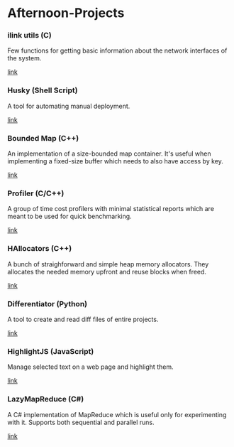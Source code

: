 # Afternoon-Projects

### ilink utils (C)
Few functions for getting basic information about the network interfaces of the system.

[link](https://github.com/kmehrunes/CNetworkUtil/tree/master/ilink)

### Husky (Shell Script)
A tool for automating manual deployment.

[link](https://github.com/kmehrunes/Husky)

### Bounded Map (C++)
An implementation of a size-bounded map container. It's useful when implementing a fixed-size buffer which needs to also have access by key.

[link](https://github.com/kmehrunes/BoundedMap)

### Profiler (C/C++)
A group of time cost profilers with minimal statistical reports which are meant to be used for quick benchmarking.

[link](https://github.com/kmehrunes/profiler)

### HAllocators (C++)
A bunch of straighforward and simple heap memory allocators. They allocates the needed memory upfront and reuse blocks when freed.

[link](https://github.com/kmehrunes/HAllocator)

### Differentiator (Python)
A tool to create and read diff files of entire projects.

[link](https://github.com/kmehrunes/differentiator)

### HighlightJS (JavaScript)
Manage selected text on a web page and highlight them.

[link](https://github.com/kmehrunes/highlightJS)

### LazyMapReduce (C#)
A C# implementation of MapReduce which is useful only for experimenting with it. Supports both sequential and parallel runs.

[link](https://github.com/kmehrunes/LazyMapReduce)
